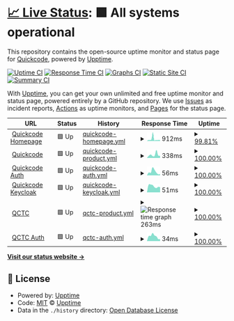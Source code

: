 # [📈 Live Status](https://quickcode-ai.github.io/quickcode-status/): <!--live status--> **🟩 All systems operational**

This repository contains the open-source uptime monitor and status page for [Quickcode](https://quickcode-ai.github.io/quickcode-status/), powered by [Upptime](https://github.com/upptime/upptime).

[![Uptime CI](https://github.com/quickcode-ai/quickcode-status/workflows/Uptime%20CI/badge.svg)](https://github.com/quickcode-ai/quickcode-status/actions?query=workflow%3A%22Uptime+CI%22)
[![Response Time CI](https://github.com/quickcode-ai/quickcode-status/workflows/Response%20Time%20CI/badge.svg)](https://github.com/quickcode-ai/quickcode-status/actions?query=workflow%3A%22Response+Time+CI%22)
[![Graphs CI](https://github.com/quickcode-ai/quickcode-status/workflows/Graphs%20CI/badge.svg)](https://github.com/quickcode-ai/quickcode-status/actions?query=workflow%3A%22Graphs+CI%22)
[![Static Site CI](https://github.com/quickcode-ai/quickcode-status/workflows/Static%20Site%20CI/badge.svg)](https://github.com/quickcode-ai/quickcode-status/actions?query=workflow%3A%22Static+Site+CI%22)
[![Summary CI](https://github.com/quickcode-ai/quickcode-status/workflows/Summary%20CI/badge.svg)](https://github.com/quickcode-ai/quickcode-status/actions?query=workflow%3A%22Summary+CI%22)

With [Upptime](https://upptime.js.org), you can get your own unlimited and free uptime monitor and status page, powered entirely by a GitHub repository. We use [Issues](https://github.com/upptime/upptime/issues) as incident reports, [Actions](https://github.com/quickcode-ai/quickcode-status/actions) as uptime monitors, and [Pages](https://quickcode-ai.github.io/quickcode-status/) for the status page.

<!--start: status pages-->
<!-- This summary is generated by Upptime (https://github.com/upptime/upptime) -->
<!-- Do not edit this manually, your changes will be overwritten -->
<!-- prettier-ignore -->
| URL | Status | History | Response Time | Uptime |
| --- | ------ | ------- | ------------- | ------ |
| <img alt="" src="https://icons.duckduckgo.com/ip3/quickcode.ai.ico" height="13"> [Quickcode Homepage](https://quickcode.ai) | 🟩 Up | [quickcode-homepage.yml](https://github.com/quickcode-ai/quickcode-status/commits/HEAD/history/quickcode-homepage.yml) | <details><summary><img alt="Response time graph" src="./graphs/quickcode-homepage/response-time-week.png" height="20"> 912ms</summary><br><a href="https://quickcode-ai.github.io/quickcode-status/history/quickcode-homepage"><img alt="Response time 717" src="https://img.shields.io/endpoint?url=https%3A%2F%2Fraw.githubusercontent.com%2Fquickcode-ai%2Fquickcode-status%2FHEAD%2Fapi%2Fquickcode-homepage%2Fresponse-time.json"></a><br><a href="https://quickcode-ai.github.io/quickcode-status/history/quickcode-homepage"><img alt="24-hour response time 525" src="https://img.shields.io/endpoint?url=https%3A%2F%2Fraw.githubusercontent.com%2Fquickcode-ai%2Fquickcode-status%2FHEAD%2Fapi%2Fquickcode-homepage%2Fresponse-time-day.json"></a><br><a href="https://quickcode-ai.github.io/quickcode-status/history/quickcode-homepage"><img alt="7-day response time 912" src="https://img.shields.io/endpoint?url=https%3A%2F%2Fraw.githubusercontent.com%2Fquickcode-ai%2Fquickcode-status%2FHEAD%2Fapi%2Fquickcode-homepage%2Fresponse-time-week.json"></a><br><a href="https://quickcode-ai.github.io/quickcode-status/history/quickcode-homepage"><img alt="30-day response time 762" src="https://img.shields.io/endpoint?url=https%3A%2F%2Fraw.githubusercontent.com%2Fquickcode-ai%2Fquickcode-status%2FHEAD%2Fapi%2Fquickcode-homepage%2Fresponse-time-month.json"></a><br><a href="https://quickcode-ai.github.io/quickcode-status/history/quickcode-homepage"><img alt="1-year response time 608" src="https://img.shields.io/endpoint?url=https%3A%2F%2Fraw.githubusercontent.com%2Fquickcode-ai%2Fquickcode-status%2FHEAD%2Fapi%2Fquickcode-homepage%2Fresponse-time-year.json"></a></details> | <details><summary><a href="https://quickcode-ai.github.io/quickcode-status/history/quickcode-homepage">99.81%</a></summary><a href="https://quickcode-ai.github.io/quickcode-status/history/quickcode-homepage"><img alt="All-time uptime 96.44%" src="https://img.shields.io/endpoint?url=https%3A%2F%2Fraw.githubusercontent.com%2Fquickcode-ai%2Fquickcode-status%2FHEAD%2Fapi%2Fquickcode-homepage%2Fuptime.json"></a><br><a href="https://quickcode-ai.github.io/quickcode-status/history/quickcode-homepage"><img alt="24-hour uptime 100.00%" src="https://img.shields.io/endpoint?url=https%3A%2F%2Fraw.githubusercontent.com%2Fquickcode-ai%2Fquickcode-status%2FHEAD%2Fapi%2Fquickcode-homepage%2Fuptime-day.json"></a><br><a href="https://quickcode-ai.github.io/quickcode-status/history/quickcode-homepage"><img alt="7-day uptime 99.81%" src="https://img.shields.io/endpoint?url=https%3A%2F%2Fraw.githubusercontent.com%2Fquickcode-ai%2Fquickcode-status%2FHEAD%2Fapi%2Fquickcode-homepage%2Fuptime-week.json"></a><br><a href="https://quickcode-ai.github.io/quickcode-status/history/quickcode-homepage"><img alt="30-day uptime 99.94%" src="https://img.shields.io/endpoint?url=https%3A%2F%2Fraw.githubusercontent.com%2Fquickcode-ai%2Fquickcode-status%2FHEAD%2Fapi%2Fquickcode-homepage%2Fuptime-month.json"></a><br><a href="https://quickcode-ai.github.io/quickcode-status/history/quickcode-homepage"><img alt="1-year uptime 95.13%" src="https://img.shields.io/endpoint?url=https%3A%2F%2Fraw.githubusercontent.com%2Fquickcode-ai%2Fquickcode-status%2FHEAD%2Fapi%2Fquickcode-homepage%2Fuptime-year.json"></a></details>
| <img alt="" src="https://icons.duckduckgo.com/ip3/hs.quickcode.ai.ico" height="13"> [Quickcode](https://hs.quickcode.ai) | 🟩 Up | [quickcode-product.yml](https://github.com/quickcode-ai/quickcode-status/commits/HEAD/history/quickcode-product.yml) | <details><summary><img alt="Response time graph" src="./graphs/quickcode-product/response-time-week.png" height="20"> 338ms</summary><br><a href="https://quickcode-ai.github.io/quickcode-status/history/quickcode-product"><img alt="Response time 314" src="https://img.shields.io/endpoint?url=https%3A%2F%2Fraw.githubusercontent.com%2Fquickcode-ai%2Fquickcode-status%2FHEAD%2Fapi%2Fquickcode-product%2Fresponse-time.json"></a><br><a href="https://quickcode-ai.github.io/quickcode-status/history/quickcode-product"><img alt="24-hour response time 715" src="https://img.shields.io/endpoint?url=https%3A%2F%2Fraw.githubusercontent.com%2Fquickcode-ai%2Fquickcode-status%2FHEAD%2Fapi%2Fquickcode-product%2Fresponse-time-day.json"></a><br><a href="https://quickcode-ai.github.io/quickcode-status/history/quickcode-product"><img alt="7-day response time 338" src="https://img.shields.io/endpoint?url=https%3A%2F%2Fraw.githubusercontent.com%2Fquickcode-ai%2Fquickcode-status%2FHEAD%2Fapi%2Fquickcode-product%2Fresponse-time-week.json"></a><br><a href="https://quickcode-ai.github.io/quickcode-status/history/quickcode-product"><img alt="30-day response time 286" src="https://img.shields.io/endpoint?url=https%3A%2F%2Fraw.githubusercontent.com%2Fquickcode-ai%2Fquickcode-status%2FHEAD%2Fapi%2Fquickcode-product%2Fresponse-time-month.json"></a><br><a href="https://quickcode-ai.github.io/quickcode-status/history/quickcode-product"><img alt="1-year response time 289" src="https://img.shields.io/endpoint?url=https%3A%2F%2Fraw.githubusercontent.com%2Fquickcode-ai%2Fquickcode-status%2FHEAD%2Fapi%2Fquickcode-product%2Fresponse-time-year.json"></a></details> | <details><summary><a href="https://quickcode-ai.github.io/quickcode-status/history/quickcode-product">100.00%</a></summary><a href="https://quickcode-ai.github.io/quickcode-status/history/quickcode-product"><img alt="All-time uptime 99.72%" src="https://img.shields.io/endpoint?url=https%3A%2F%2Fraw.githubusercontent.com%2Fquickcode-ai%2Fquickcode-status%2FHEAD%2Fapi%2Fquickcode-product%2Fuptime.json"></a><br><a href="https://quickcode-ai.github.io/quickcode-status/history/quickcode-product"><img alt="24-hour uptime 100.00%" src="https://img.shields.io/endpoint?url=https%3A%2F%2Fraw.githubusercontent.com%2Fquickcode-ai%2Fquickcode-status%2FHEAD%2Fapi%2Fquickcode-product%2Fuptime-day.json"></a><br><a href="https://quickcode-ai.github.io/quickcode-status/history/quickcode-product"><img alt="7-day uptime 100.00%" src="https://img.shields.io/endpoint?url=https%3A%2F%2Fraw.githubusercontent.com%2Fquickcode-ai%2Fquickcode-status%2FHEAD%2Fapi%2Fquickcode-product%2Fuptime-week.json"></a><br><a href="https://quickcode-ai.github.io/quickcode-status/history/quickcode-product"><img alt="30-day uptime 100.00%" src="https://img.shields.io/endpoint?url=https%3A%2F%2Fraw.githubusercontent.com%2Fquickcode-ai%2Fquickcode-status%2FHEAD%2Fapi%2Fquickcode-product%2Fuptime-month.json"></a><br><a href="https://quickcode-ai.github.io/quickcode-status/history/quickcode-product"><img alt="1-year uptime 99.99%" src="https://img.shields.io/endpoint?url=https%3A%2F%2Fraw.githubusercontent.com%2Fquickcode-ai%2Fquickcode-status%2FHEAD%2Fapi%2Fquickcode-product%2Fuptime-year.json"></a></details>
| <img alt="" src="https://icons.duckduckgo.com/ip3/hs.quickcode.ai.ico" height="13"> [Quickcode Auth](https://hs.quickcode.ai/auth/) | 🟩 Up | [quickcode-auth.yml](https://github.com/quickcode-ai/quickcode-status/commits/HEAD/history/quickcode-auth.yml) | <details><summary><img alt="Response time graph" src="./graphs/quickcode-auth/response-time-week.png" height="20"> 56ms</summary><br><a href="https://quickcode-ai.github.io/quickcode-status/history/quickcode-auth"><img alt="Response time 80" src="https://img.shields.io/endpoint?url=https%3A%2F%2Fraw.githubusercontent.com%2Fquickcode-ai%2Fquickcode-status%2FHEAD%2Fapi%2Fquickcode-auth%2Fresponse-time.json"></a><br><a href="https://quickcode-ai.github.io/quickcode-status/history/quickcode-auth"><img alt="24-hour response time 106" src="https://img.shields.io/endpoint?url=https%3A%2F%2Fraw.githubusercontent.com%2Fquickcode-ai%2Fquickcode-status%2FHEAD%2Fapi%2Fquickcode-auth%2Fresponse-time-day.json"></a><br><a href="https://quickcode-ai.github.io/quickcode-status/history/quickcode-auth"><img alt="7-day response time 56" src="https://img.shields.io/endpoint?url=https%3A%2F%2Fraw.githubusercontent.com%2Fquickcode-ai%2Fquickcode-status%2FHEAD%2Fapi%2Fquickcode-auth%2Fresponse-time-week.json"></a><br><a href="https://quickcode-ai.github.io/quickcode-status/history/quickcode-auth"><img alt="30-day response time 39" src="https://img.shields.io/endpoint?url=https%3A%2F%2Fraw.githubusercontent.com%2Fquickcode-ai%2Fquickcode-status%2FHEAD%2Fapi%2Fquickcode-auth%2Fresponse-time-month.json"></a><br><a href="https://quickcode-ai.github.io/quickcode-status/history/quickcode-auth"><img alt="1-year response time 42" src="https://img.shields.io/endpoint?url=https%3A%2F%2Fraw.githubusercontent.com%2Fquickcode-ai%2Fquickcode-status%2FHEAD%2Fapi%2Fquickcode-auth%2Fresponse-time-year.json"></a></details> | <details><summary><a href="https://quickcode-ai.github.io/quickcode-status/history/quickcode-auth">100.00%</a></summary><a href="https://quickcode-ai.github.io/quickcode-status/history/quickcode-auth"><img alt="All-time uptime 72.50%" src="https://img.shields.io/endpoint?url=https%3A%2F%2Fraw.githubusercontent.com%2Fquickcode-ai%2Fquickcode-status%2FHEAD%2Fapi%2Fquickcode-auth%2Fuptime.json"></a><br><a href="https://quickcode-ai.github.io/quickcode-status/history/quickcode-auth"><img alt="24-hour uptime 100.00%" src="https://img.shields.io/endpoint?url=https%3A%2F%2Fraw.githubusercontent.com%2Fquickcode-ai%2Fquickcode-status%2FHEAD%2Fapi%2Fquickcode-auth%2Fuptime-day.json"></a><br><a href="https://quickcode-ai.github.io/quickcode-status/history/quickcode-auth"><img alt="7-day uptime 100.00%" src="https://img.shields.io/endpoint?url=https%3A%2F%2Fraw.githubusercontent.com%2Fquickcode-ai%2Fquickcode-status%2FHEAD%2Fapi%2Fquickcode-auth%2Fuptime-week.json"></a><br><a href="https://quickcode-ai.github.io/quickcode-status/history/quickcode-auth"><img alt="30-day uptime 100.00%" src="https://img.shields.io/endpoint?url=https%3A%2F%2Fraw.githubusercontent.com%2Fquickcode-ai%2Fquickcode-status%2FHEAD%2Fapi%2Fquickcode-auth%2Fuptime-month.json"></a><br><a href="https://quickcode-ai.github.io/quickcode-status/history/quickcode-auth"><img alt="1-year uptime 99.34%" src="https://img.shields.io/endpoint?url=https%3A%2F%2Fraw.githubusercontent.com%2Fquickcode-ai%2Fquickcode-status%2FHEAD%2Fapi%2Fquickcode-auth%2Fuptime-year.json"></a></details>
| <img alt="" src="https://icons.duckduckgo.com/ip3/hs.quickcode.ai.ico" height="13"> [Quickcode Keycloak](https://hs.quickcode.ai/auth/health/ready) | 🟩 Up | [quickcode-keycloak.yml](https://github.com/quickcode-ai/quickcode-status/commits/HEAD/history/quickcode-keycloak.yml) | <details><summary><img alt="Response time graph" src="./graphs/quickcode-keycloak/response-time-week.png" height="20"> 51ms</summary><br><a href="https://quickcode-ai.github.io/quickcode-status/history/quickcode-keycloak"><img alt="Response time 43" src="https://img.shields.io/endpoint?url=https%3A%2F%2Fraw.githubusercontent.com%2Fquickcode-ai%2Fquickcode-status%2FHEAD%2Fapi%2Fquickcode-keycloak%2Fresponse-time.json"></a><br><a href="https://quickcode-ai.github.io/quickcode-status/history/quickcode-keycloak"><img alt="24-hour response time 82" src="https://img.shields.io/endpoint?url=https%3A%2F%2Fraw.githubusercontent.com%2Fquickcode-ai%2Fquickcode-status%2FHEAD%2Fapi%2Fquickcode-keycloak%2Fresponse-time-day.json"></a><br><a href="https://quickcode-ai.github.io/quickcode-status/history/quickcode-keycloak"><img alt="7-day response time 51" src="https://img.shields.io/endpoint?url=https%3A%2F%2Fraw.githubusercontent.com%2Fquickcode-ai%2Fquickcode-status%2FHEAD%2Fapi%2Fquickcode-keycloak%2Fresponse-time-week.json"></a><br><a href="https://quickcode-ai.github.io/quickcode-status/history/quickcode-keycloak"><img alt="30-day response time 54" src="https://img.shields.io/endpoint?url=https%3A%2F%2Fraw.githubusercontent.com%2Fquickcode-ai%2Fquickcode-status%2FHEAD%2Fapi%2Fquickcode-keycloak%2Fresponse-time-month.json"></a><br><a href="https://quickcode-ai.github.io/quickcode-status/history/quickcode-keycloak"><img alt="1-year response time 43" src="https://img.shields.io/endpoint?url=https%3A%2F%2Fraw.githubusercontent.com%2Fquickcode-ai%2Fquickcode-status%2FHEAD%2Fapi%2Fquickcode-keycloak%2Fresponse-time-year.json"></a></details> | <details><summary><a href="https://quickcode-ai.github.io/quickcode-status/history/quickcode-keycloak">100.00%</a></summary><a href="https://quickcode-ai.github.io/quickcode-status/history/quickcode-keycloak"><img alt="All-time uptime 99.98%" src="https://img.shields.io/endpoint?url=https%3A%2F%2Fraw.githubusercontent.com%2Fquickcode-ai%2Fquickcode-status%2FHEAD%2Fapi%2Fquickcode-keycloak%2Fuptime.json"></a><br><a href="https://quickcode-ai.github.io/quickcode-status/history/quickcode-keycloak"><img alt="24-hour uptime 100.00%" src="https://img.shields.io/endpoint?url=https%3A%2F%2Fraw.githubusercontent.com%2Fquickcode-ai%2Fquickcode-status%2FHEAD%2Fapi%2Fquickcode-keycloak%2Fuptime-day.json"></a><br><a href="https://quickcode-ai.github.io/quickcode-status/history/quickcode-keycloak"><img alt="7-day uptime 100.00%" src="https://img.shields.io/endpoint?url=https%3A%2F%2Fraw.githubusercontent.com%2Fquickcode-ai%2Fquickcode-status%2FHEAD%2Fapi%2Fquickcode-keycloak%2Fuptime-week.json"></a><br><a href="https://quickcode-ai.github.io/quickcode-status/history/quickcode-keycloak"><img alt="30-day uptime 99.97%" src="https://img.shields.io/endpoint?url=https%3A%2F%2Fraw.githubusercontent.com%2Fquickcode-ai%2Fquickcode-status%2FHEAD%2Fapi%2Fquickcode-keycloak%2Fuptime-month.json"></a><br><a href="https://quickcode-ai.github.io/quickcode-status/history/quickcode-keycloak"><img alt="1-year uptime 99.98%" src="https://img.shields.io/endpoint?url=https%3A%2F%2Fraw.githubusercontent.com%2Fquickcode-ai%2Fquickcode-status%2FHEAD%2Fapi%2Fquickcode-keycloak%2Fuptime-year.json"></a></details>
| <img alt="" src="https://icons.duckduckgo.com/ip3/qc.quickcode.ai.ico" height="13"> [QCTC](https://qc.quickcode.ai) | 🟩 Up | [qctc-product.yml](https://github.com/quickcode-ai/quickcode-status/commits/HEAD/history/qctc-product.yml) | <details><summary><img alt="Response time graph" src="./graphs/qctc-product/response-time-week.png" height="20"> 263ms</summary><br><a href="https://quickcode-ai.github.io/quickcode-status/history/qctc-product"><img alt="Response time 295" src="https://img.shields.io/endpoint?url=https%3A%2F%2Fraw.githubusercontent.com%2Fquickcode-ai%2Fquickcode-status%2FHEAD%2Fapi%2Fqctc-product%2Fresponse-time.json"></a><br><a href="https://quickcode-ai.github.io/quickcode-status/history/qctc-product"><img alt="24-hour response time 663" src="https://img.shields.io/endpoint?url=https%3A%2F%2Fraw.githubusercontent.com%2Fquickcode-ai%2Fquickcode-status%2FHEAD%2Fapi%2Fqctc-product%2Fresponse-time-day.json"></a><br><a href="https://quickcode-ai.github.io/quickcode-status/history/qctc-product"><img alt="7-day response time 263" src="https://img.shields.io/endpoint?url=https%3A%2F%2Fraw.githubusercontent.com%2Fquickcode-ai%2Fquickcode-status%2FHEAD%2Fapi%2Fqctc-product%2Fresponse-time-week.json"></a><br><a href="https://quickcode-ai.github.io/quickcode-status/history/qctc-product"><img alt="30-day response time 229" src="https://img.shields.io/endpoint?url=https%3A%2F%2Fraw.githubusercontent.com%2Fquickcode-ai%2Fquickcode-status%2FHEAD%2Fapi%2Fqctc-product%2Fresponse-time-month.json"></a><br><a href="https://quickcode-ai.github.io/quickcode-status/history/qctc-product"><img alt="1-year response time 283" src="https://img.shields.io/endpoint?url=https%3A%2F%2Fraw.githubusercontent.com%2Fquickcode-ai%2Fquickcode-status%2FHEAD%2Fapi%2Fqctc-product%2Fresponse-time-year.json"></a></details> | <details><summary><a href="https://quickcode-ai.github.io/quickcode-status/history/qctc-product">100.00%</a></summary><a href="https://quickcode-ai.github.io/quickcode-status/history/qctc-product"><img alt="All-time uptime 99.99%" src="https://img.shields.io/endpoint?url=https%3A%2F%2Fraw.githubusercontent.com%2Fquickcode-ai%2Fquickcode-status%2FHEAD%2Fapi%2Fqctc-product%2Fuptime.json"></a><br><a href="https://quickcode-ai.github.io/quickcode-status/history/qctc-product"><img alt="24-hour uptime 100.00%" src="https://img.shields.io/endpoint?url=https%3A%2F%2Fraw.githubusercontent.com%2Fquickcode-ai%2Fquickcode-status%2FHEAD%2Fapi%2Fqctc-product%2Fuptime-day.json"></a><br><a href="https://quickcode-ai.github.io/quickcode-status/history/qctc-product"><img alt="7-day uptime 100.00%" src="https://img.shields.io/endpoint?url=https%3A%2F%2Fraw.githubusercontent.com%2Fquickcode-ai%2Fquickcode-status%2FHEAD%2Fapi%2Fqctc-product%2Fuptime-week.json"></a><br><a href="https://quickcode-ai.github.io/quickcode-status/history/qctc-product"><img alt="30-day uptime 100.00%" src="https://img.shields.io/endpoint?url=https%3A%2F%2Fraw.githubusercontent.com%2Fquickcode-ai%2Fquickcode-status%2FHEAD%2Fapi%2Fqctc-product%2Fuptime-month.json"></a><br><a href="https://quickcode-ai.github.io/quickcode-status/history/qctc-product"><img alt="1-year uptime 99.99%" src="https://img.shields.io/endpoint?url=https%3A%2F%2Fraw.githubusercontent.com%2Fquickcode-ai%2Fquickcode-status%2FHEAD%2Fapi%2Fqctc-product%2Fuptime-year.json"></a></details>
| <img alt="" src="https://icons.duckduckgo.com/ip3/qc.quickcode.ai.ico" height="13"> [QCTC Auth](https://qc.quickcode.ai/auth/) | 🟩 Up | [qctc-auth.yml](https://github.com/quickcode-ai/quickcode-status/commits/HEAD/history/qctc-auth.yml) | <details><summary><img alt="Response time graph" src="./graphs/qctc-auth/response-time-week.png" height="20"> 34ms</summary><br><a href="https://quickcode-ai.github.io/quickcode-status/history/qctc-auth"><img alt="Response time 109" src="https://img.shields.io/endpoint?url=https%3A%2F%2Fraw.githubusercontent.com%2Fquickcode-ai%2Fquickcode-status%2FHEAD%2Fapi%2Fqctc-auth%2Fresponse-time.json"></a><br><a href="https://quickcode-ai.github.io/quickcode-status/history/qctc-auth"><img alt="24-hour response time 53" src="https://img.shields.io/endpoint?url=https%3A%2F%2Fraw.githubusercontent.com%2Fquickcode-ai%2Fquickcode-status%2FHEAD%2Fapi%2Fqctc-auth%2Fresponse-time-day.json"></a><br><a href="https://quickcode-ai.github.io/quickcode-status/history/qctc-auth"><img alt="7-day response time 34" src="https://img.shields.io/endpoint?url=https%3A%2F%2Fraw.githubusercontent.com%2Fquickcode-ai%2Fquickcode-status%2FHEAD%2Fapi%2Fqctc-auth%2Fresponse-time-week.json"></a><br><a href="https://quickcode-ai.github.io/quickcode-status/history/qctc-auth"><img alt="30-day response time 33" src="https://img.shields.io/endpoint?url=https%3A%2F%2Fraw.githubusercontent.com%2Fquickcode-ai%2Fquickcode-status%2FHEAD%2Fapi%2Fqctc-auth%2Fresponse-time-month.json"></a><br><a href="https://quickcode-ai.github.io/quickcode-status/history/qctc-auth"><img alt="1-year response time 110" src="https://img.shields.io/endpoint?url=https%3A%2F%2Fraw.githubusercontent.com%2Fquickcode-ai%2Fquickcode-status%2FHEAD%2Fapi%2Fqctc-auth%2Fresponse-time-year.json"></a></details> | <details><summary><a href="https://quickcode-ai.github.io/quickcode-status/history/qctc-auth">100.00%</a></summary><a href="https://quickcode-ai.github.io/quickcode-status/history/qctc-auth"><img alt="All-time uptime 99.99%" src="https://img.shields.io/endpoint?url=https%3A%2F%2Fraw.githubusercontent.com%2Fquickcode-ai%2Fquickcode-status%2FHEAD%2Fapi%2Fqctc-auth%2Fuptime.json"></a><br><a href="https://quickcode-ai.github.io/quickcode-status/history/qctc-auth"><img alt="24-hour uptime 100.00%" src="https://img.shields.io/endpoint?url=https%3A%2F%2Fraw.githubusercontent.com%2Fquickcode-ai%2Fquickcode-status%2FHEAD%2Fapi%2Fqctc-auth%2Fuptime-day.json"></a><br><a href="https://quickcode-ai.github.io/quickcode-status/history/qctc-auth"><img alt="7-day uptime 100.00%" src="https://img.shields.io/endpoint?url=https%3A%2F%2Fraw.githubusercontent.com%2Fquickcode-ai%2Fquickcode-status%2FHEAD%2Fapi%2Fqctc-auth%2Fuptime-week.json"></a><br><a href="https://quickcode-ai.github.io/quickcode-status/history/qctc-auth"><img alt="30-day uptime 100.00%" src="https://img.shields.io/endpoint?url=https%3A%2F%2Fraw.githubusercontent.com%2Fquickcode-ai%2Fquickcode-status%2FHEAD%2Fapi%2Fqctc-auth%2Fuptime-month.json"></a><br><a href="https://quickcode-ai.github.io/quickcode-status/history/qctc-auth"><img alt="1-year uptime 99.99%" src="https://img.shields.io/endpoint?url=https%3A%2F%2Fraw.githubusercontent.com%2Fquickcode-ai%2Fquickcode-status%2FHEAD%2Fapi%2Fqctc-auth%2Fuptime-year.json"></a></details>

<!--end: status pages-->

[**Visit our status website →**](https://quickcode-ai.github.io/quickcode-status/)

## 📄 License

- Powered by: [Upptime](https://github.com/upptime/upptime)
- Code: [MIT](./LICENSE) © [Upptime](https://upptime.js.org)
- Data in the `./history` directory: [Open Database License](https://opendatacommons.org/licenses/odbl/1-0/)
